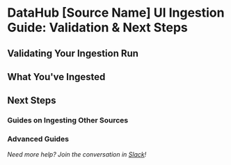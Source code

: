 
# DataHub [Source Name] UI Ingestion Guide: Validation & Next Steps

## Validating Your Ingestion Run
<!-- Plain-language walkthrough of validating the ingestion, with screenshots/gifs
* Review the "Manage Ingestion" Page to ensure that your ingestion job has exectuted with status "success"
* Use the Search bar to search for the asset from [Source] you noted down during the prerequesites/setup.
* Click into the asset to ensure it has the correct information.
* Congratulations! You've successful set up [Source] as an ingestion source for DataHub!
 -->

 ## What You've Ingested
<!--  This is a comprehensive list of asset types from [Source] that should now appear in DataHub. -->

 ## Next Steps
<!-- Now that you've completed our [Source] ingestion guide, why not try ingesting another stage of your data pipeline, or attempt a more advanced configuration? -->

### Guides on Ingesting Other Sources
<!-- Guides on 
* Other Data Warehouse
* Transformation tool
* BI Tool
 -->
### Advanced Guides
 <!-- Bulleted list of more in-depth guides, either for CLI or custom configuration, as well as links to the reference docs
 -->



*Need more help? Join the conversation in [Slack](http://slack.datahubproject.io)!*
